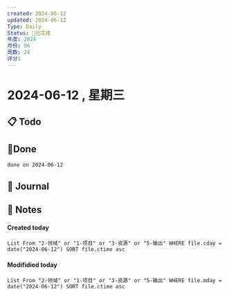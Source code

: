 ```yaml
---
created: 2024-06-12
updated: 2024-06-12
Type: Daily
Status: 🎃已完成
年度: 2024
月份: 06
周数: 24
评分:
---
```

# 2024-06-12 , 星期三

## 📋 Todo

## 🍰Done
```tasks
done on 2024-06-12
```

## 📆 Journal


## 📑 Notes


#### Created today

```dataview
List From "2-领域" or "1-项目" or "3-资源" or "5-输出" WHERE file.cday = date("2024-06-12") SORT file.ctime asc
```


#### Modifidied today

```dataview
List From "2-领域" or "1-项目" or "3-资源" or "5-输出" WHERE file.mday = date("2024-06-12") SORT file.ctime asc
```
